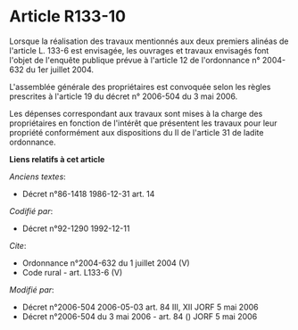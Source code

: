 # Article R133-10

Lorsque la réalisation des travaux mentionnés aux deux premiers alinéas de l'article L. 133-6 est envisagée, les ouvrages et
travaux envisagés font l'objet de l'enquête publique prévue à l'article 12 de l'ordonnance n° 2004-632 du 1er juillet 2004.

L'assemblée générale des propriétaires est convoquée selon les règles prescrites à l'article 19 du décret n° 2006-504 du 3
mai 2006. 

Les dépenses correspondant aux travaux sont mises à la charge des propriétaires en fonction de l'intérêt que présentent les
travaux pour leur propriété conformément aux dispositions du II de l'article 31 de ladite ordonnance.

**Liens relatifs à cet article**

_Anciens textes_:

  - Décret n°86-1418 1986-12-31 art. 14

_Codifié par_:

  - Décret n°92-1290 1992-12-11

_Cite_:

  - Ordonnance n°2004-632 du 1 juillet 2004 (V)
  - Code rural - art. L133-6 (V)

_Modifié par_:

  - Décret n°2006-504 2006-05-03 art. 84 III, XII JORF 5 mai 2006
  - Décret n°2006-504 du 3 mai 2006 - art. 84 () JORF 5 mai 2006
